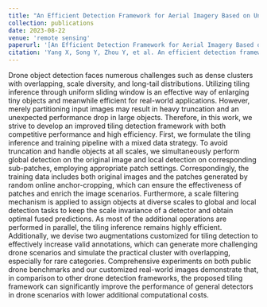 ```yaml
---
title: "An Efficient Detection Framework for Aerial Imagery Based on Uniform Slicing Window"
collection: publications
date: 2023-08-22
venue: 'remote sensing'
paperurl: '[An Efficient Detection Framework for Aerial Imagery Based on Uniform Slicing Window](https://www.mdpi.com/2072-4292/15/17/4122)'
citation: 'Yang X, Song Y, Zhou Y, et al. An efficient detection framework for aerial imagery based on uniform slicing window[J]. Remote Sensing, 2023, 15(17): 4122.'
---
```


Drone object detection faces numerous challenges such as dense clusters with overlapping, scale diversity, and long-tail distributions. Utilizing tiling inference through uniform sliding window is an effective way of enlarging tiny objects and meanwhile efficient for real-world applications. However, merely partitioning input images may result in heavy truncation and an unexpected performance drop in large objects. Therefore, in this work, we strive to develop an improved tiling detection framework with both competitive performance and high efficiency. First, we formulate the tiling inference and training pipeline with a mixed data strategy. To avoid truncation and handle objects at all scales, we simultaneously perform global detection on the original image and local detection on corresponding sub-patches, employing appropriate patch settings. Correspondingly, the training data includes both original images and the patches generated by random online anchor-cropping, which can ensure the effectiveness of patches and enrich the image scenarios. Furthermore, a scale filtering mechanism is applied to assign objects at diverse scales to global and local detection tasks to keep the scale invariance of a detector and obtain optimal fused predictions. As most of the additional operations are performed in parallel, the tiling inference remains highly efficient. Additionally, we devise two augmentations customized for tiling detection to effectively increase valid annotations, which can generate more challenging drone scenarios and simulate the practical cluster with overlapping, especially for rare categories. Comprehensive experiments on both public drone benchmarks and our customized real-world images demonstrate that, in comparison to other drone detection frameworks, the proposed tiling framework can significantly improve the performance of general detectors in drone scenarios with lower additional computational costs.

